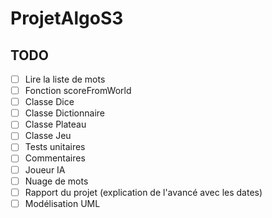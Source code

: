 # ProjetAlgoS3

## TODO

- [ ] Lire la liste de mots
- [ ] Fonction scoreFromWorld
- [ ] Classe Dice
- [ ] Classe Dictionnaire
- [ ] Classe Plateau
- [ ] Classe Jeu
- [ ] Tests unitaires
- [ ] Commentaires
- [ ] Joueur IA
- [ ] Nuage de mots
- [ ] Rapport du projet (explication de l'avancé avec les dates)
- [ ] Modélisation UML